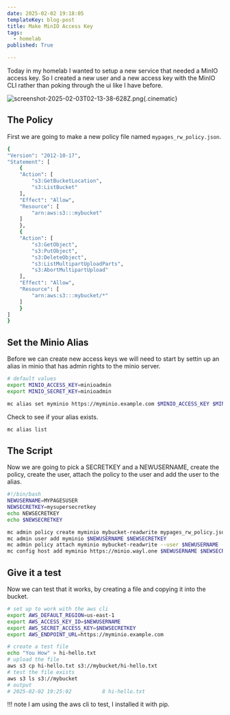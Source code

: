```yaml
---
date: 2025-02-02 19:18:05
templateKey: blog-post
title: Make MinIO Access Key
tags:
  - homelab
published: True

---
```


Today in my homelab I wanted to setup a new service that needed a MinIO access
key. So I created a new user and a new access key with the MinIO CLI rather
than poking through the ui like I have before.

![screenshot-2025-02-03T02-13-38-628Z.png](/api/file/2f706c5d-c591-4465-8d2b-eb18ce26aeca.png){.cinematic}

## The Policy

First we are going to make a new policy file named `mypages_rw_policy.json`.

```bash
{
"Version": "2012-10-17",
"Statement": [
    {
    "Action": [
        "s3:GetBucketLocation",
        "s3:ListBucket"
    ],
    "Effect": "Allow",
    "Resource": [
        "arn:aws:s3:::mybucket"
    ]
    },
    {
    "Action": [
        "s3:GetObject",
        "s3:PutObject",
        "s3:DeleteObject",
        "s3:ListMultipartUploadParts",
        "s3:AbortMultipartUpload"
    ],
    "Effect": "Allow",
    "Resource": [
        "arn:aws:s3:::mybucket/*"
    ]
    }
]
}
```

## Set the Minio Alias

Before we can create new access keys we will need to start by settin up an
alias in minio that has admin rights to the minio server.

``` bash
# default values
export MINIO_ACCESS_KEY=minioadmin
export MINIO_SECRET_KEY=minioadmin

mc alias set myminio https://myminio.example.com $MINIO_ACCESS_KEY $MINIO_SECRET_KEY
```

Check to see if your alias exists.

``` bash
mc alias list
```

## The Script

Now we are going to pick a SECRETKEY and a NEWUSERNAME, create the policy,
create the user, attach the policy to the user and add the user to the alias.

``` bash
#!/bin/bash
NEWUSERNAME=MYPAGESUSER
NEWSECRETKEY=mysupersecretkey
echo NEWSECRETKEY
echo $NEWSECRETKEY

mc admin policy create myminio mybucket-readwrite mypages_rw_policy.json
mc admin user add myminio $NEWUSERNAME $NEWSECRETKEY
mc admin policy attach myminio mybucket-readwrite --user $NEWUSERNAME
mc config host add myminio https://minio.wayl.one $NEWUSERNAME $NEWSECRETKEY
```

## Give it a test

Now we can test that it works, by creating a file and copying it into the
bucket.

``` bash
# set up to work with the aws cli
export AWS_DEFAULT_REGION=us-east-1
export AWS_ACCESS_KEY_ID=$NEWUSERNAME
export AWS_SECRET_ACCESS_KEY=$NEWSECRETKEY
export AWS_ENDPOINT_URL=https://myminio.example.com

# create a test file
echo "You How" > hi-hello.txt
# upload the file
aws s3 cp hi-hello.txt s3://mybucket/hi-hello.txt
# test the file exists
aws s3 ls s3://mybucket
# output
# 2025-02-02 19:25:02          8 hi-hello.txt
```

!!! note
    I am using the aws cli to test, I installed it with pip.
